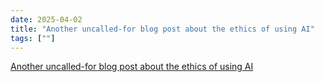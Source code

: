 ```yaml
---
date: 2025-04-02
title: "Another uncalled-for blog post about the ethics of using AI"
tags: [""]
---
```


[Another uncalled-for blog post about the ethics of using AI](https://clagnut.com/blog/2440)
